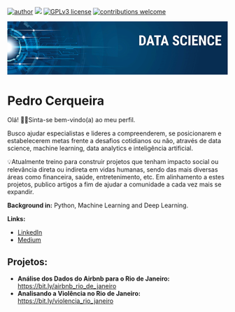 [![author](https://img.shields.io/badge/author-cerqueirapedro-red.svg)](https://www.linkedin.com/in/pedro-henrique-cerqueira/) [![](https://img.shields.io/badge/python-3.7+-blue.svg)](https://www.python.org/downloads/release/python-365/) [![GPLv3 license](https://img.shields.io/badge/License-GPLv3-blue.svg)](http://perso.crans.org/besson/LICENSE.html) [![contributions welcome](https://img.shields.io/badge/contributions-welcome-brightgreen.svg?style=flat)](https://github.com/cerqueirapedro/data_science/issues)

<p align="center">
  <img src="banner.png" >
</p>

# Pedro Cerqueira

Olá! :raising_hand_man:Sinta-se bem-vindo(a) ao meu perfil.

Busco ajudar especialistas e lideres a compreenderem, se posicionarem e estabelecerem metas frente a desafios cotidianos ou não, através de data science, machine learning, data analytics e inteligência artificial.

💡Atualmente treino para construir projetos que tenham impacto social ou relevância direta ou indireta em vidas humanas, sendo das mais diversas áreas como financeira, saúde, entretenimento, etc. Em alinhamento a estes projetos, publico artigos a fim de ajudar a comunidade a cada vez mais se expandir.

**Background in:** Python, Machine Learning and Deep Learning.

**Links:**
* [LinkedIn](https://www.linkedin.com/in/pedro-henrique-cerqueira/)
* [Medium](https://medium.com/@pedrohsscerqueira)


## Projetos:

* **Análise dos Dados do Airbnb para o Rio de Janeiro:** https://bit.ly/airbnb_rio_de_janeiro
* **Analisando a Violência no Rio de Janeiro:** https://bit.ly/violencia_rio_janeiro







